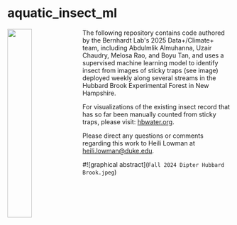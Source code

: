 # aquatic_insect_ml

<img align="left" width="33%" src="Fall 2024 Dipter Hubbard Brook.jpeg">

The following repository contains code authored by the Bernhardt Lab's 2025 Data+/Climate+ team, including Abdulmlik Almuhanna, Uzair Chaudry, Melosa Rao, and Boyu Tan, and uses a supervised machine learning model to identify insect from images of sticky traps (see image) deployed weekly along several streams in the Hubbard Brook Experimental Forest in New Hampshire.

For visualizations of the existing insect record that has so far been manually counted from sticky traps, please visit: [hbwater.org](hbwater.org).

Please direct any questions or comments regarding this work to Heili Lowman at heili.lowman@duke.edu.

#![graphical abstract](`Fall 2024 Dipter Hubbard Brook.jpeg`) 
